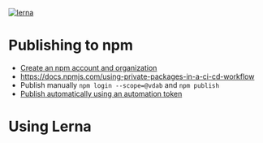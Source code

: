 [![lerna](https://img.shields.io/badge/maintained%20with-lerna-cc00ff.svg)](https://lerna.js.org/)

# Publishing to npm
- [Create an npm account and organization](https://docs.npmjs.com/creating-and-publishing-scoped-public-packages)
- https://docs.npmjs.com/using-private-packages-in-a-ci-cd-workflow
- Publish manually `npm login --scope=@vdab` and `npm publish`
- [Publish automatically using an automation token](https://docs.npmjs.com/using-private-packages-in-a-ci-cd-workflow)


# Using Lerna